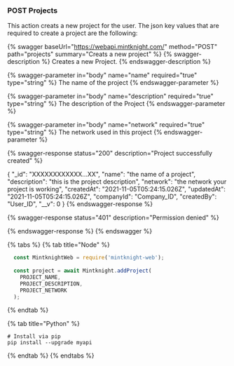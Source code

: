 ### POST Projects

This action creats a new project for the user. The json key values that are required to create a project are the following:


{% swagger baseUrl="https://webapi.mintknight.com/" method="POST" path="projects" summary="Creats a new project" %} {% swagger-description %} Creates a new Project. {% endswagger-description %}

{% swagger-parameter in="body" name="name" required="true" type="string" %} The name of the project {% endswagger-parameter %}

{% swagger-parameter in="body" name="description" required="true" type="string" %} The description of the Project {% endswagger-parameter %}

{% swagger-parameter in="body" name="network" required="true" type="string" %} The network used in this project {% endswagger-parameter %}


{% swagger-response status="200" description="Project successfully created" %}

{
    "_id": "XXXXXXXXXXXX...XX",
    "name": "the name of a project",
    "description": "this is the project description",
    "network": "the network your project is working",
    "createdAt": "2021-11-05T05:24:15.026Z",
    "updatedAt": "2021-11-05T05:24:15.026Z",
    "companyId": "Company_ID",
    "createdBy": "User_ID",
    "__v": 0
}
{% endswagger-response %}

{% swagger-response status="401" description="Permission denied" %}

{% endswagger-response %} {% endswagger %}


{% tabs %}
{% tab title="Node" %}
```javascript
  const MintknightWeb = require('mintknight-web');
  
  const project = await Mintknight.addProject(
    PROJECT_NAME,
    PROJECT_DESCRIPTION,
    PROJECT_NETWORK
  );
```
{% endtab %}

{% tab title="Python" %}
```
# Install via pip
pip install --upgrade myapi
```
{% endtab %}
{% endtabs %}
